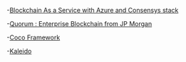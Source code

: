 -[Blockchain As a Service with Azure and Consensys stack](https://azure.microsoft.com/ko-kr/blog/accelerating-the-adoption-of-enterprise-blockchain/)

-[Quorum : Enterprise Blockchain from JP Morgan](https://github.com/jpmorganchase/quorum-docs/blob/master/Quorum_Architecture_20171016.pdf)

-[Coco Framework](https://github.com/Azure/coco-framework/blob/master/docs/Coco%20Framework%20whitepaper.pdf)

-[Kaleido](http://console.kaleido.io/docs/docs/tenancy/)
